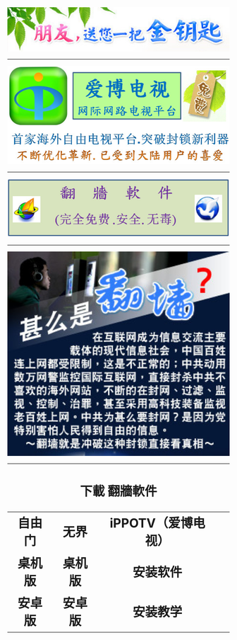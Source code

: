 <div align=center><div align=center>
<img src="images/2018-02-11_235042.jpg" width=680></p>
</div>
<hr>
<div align=center>
<img src="images/2018-02-12_162617.jpg" width=680></p>
</div>
<hr>
<div align=center>
<img src="images/2018-02-12_152004.jpg" width=680></p>
</div>
<hr>
<div align=center>
<img src="images/2018-02-11_233923.jpg" width=680></p>
</div>
<hr>
 <h1 align="center"><b>下載 翻牆軟件</b></p>

<table>
  <tr>
	<td>自由门</td>
	<td>无界</td>
	<td>iPPOTV（爱博电视）</td>
	<td></td>
  </tr>
  <tr>
	<td>桌机版    </td>
	<td>桌机版</td>
	<td>安装软件</td>
	<td></td>
  </tr>
  <tr>
	<td>安卓版</td>
	<td>安卓版</td>
	<td>安装教学</td>
	<td></td>
  </tr>

  </table>
